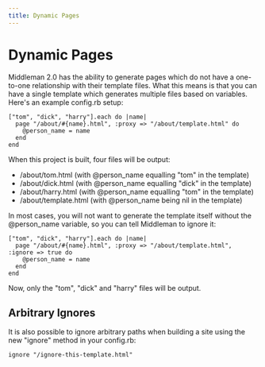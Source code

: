 ```yaml
---
title: Dynamic Pages
---
```


# Dynamic Pages

Middleman 2.0 has the ability to generate pages which do not have a one-to-one relationship with their template files. What this means is that you can have a single template which generates multiple files based on variables. Here's an example config.rb setup:

    ["tom", "dick", "harry"].each do |name|
      page "/about/#{name}.html", :proxy => "/about/template.html" do
        @person_name = name
      end
    end

When this project is built, four files will be output:

* /about/tom.html (with @person_name equalling "tom" in the template)
* /about/dick.html (with @person_name equalling "dick" in the template)
* /about/harry.html (with @person_name equalling "tom" in the template)
* /about/template.html (with @person_name being nil in the template)

In most cases, you will not want to generate the template itself without the @person_name variable, so you can tell Middleman to ignore it:

    ["tom", "dick", "harry"].each do |name|
      page "/about/#{name}.html", :proxy => "/about/template.html", :ignore => true do
        @person_name = name
      end
    end

Now, only the "tom", "dick" and "harry" files will be output.

## Arbitrary Ignores

It is also possible to ignore arbitrary paths when building a site using the new "ignore" method in your config.rb:

    ignore "/ignore-this-template.html"
